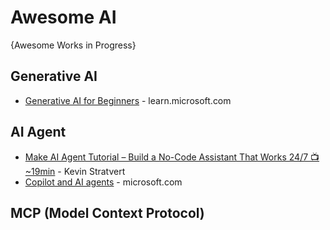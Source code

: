 # Awesome AI
{Awesome Works in Progress}

## Generative AI
* [Generative AI for Beginners](https://learn.microsoft.com/en-us/shows/generative-ai-for-beginners/) - learn.microsoft.com


## AI Agent
* [Make AI Agent Tutorial – Build a No-Code Assistant That Works 24/7 📺 ~19min](https://www.youtube.com/watch?v=wwhFP30uGmE) - Kevin Stratvert
* [Copilot and AI agents](https://www.microsoft.com/en-us/microsoft-copilot/copilot-101/copilot-ai-agents) - microsoft.com

## MCP (Model Context Protocol)
